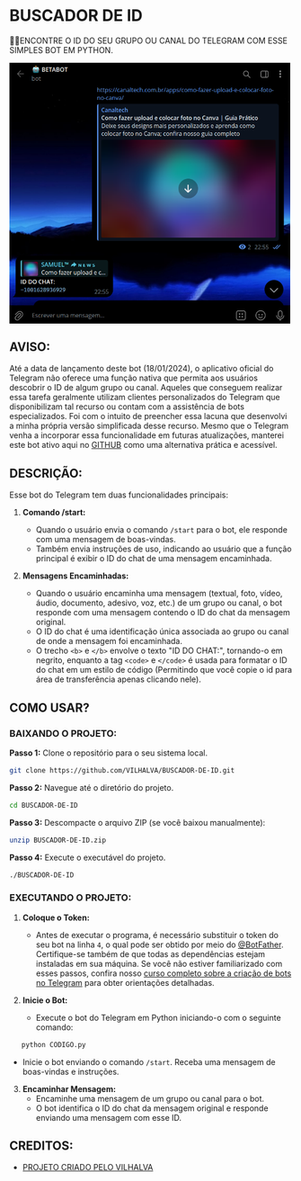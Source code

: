 # BUSCADOR DE ID
🧑‍💻ENCONTRE O ID DO SEU GRUPO OU CANAL DO TELEGRAM COM ESSE SIMPLES BOT EM PYTHON.

<img src="FOTO.png" align="center" width="500"> <br>

## AVISO:
Até a data de lançamento deste bot (18/01/2024), o aplicativo oficial do Telegram não oferece uma função nativa que permita aos usuários descobrir o ID de algum grupo ou canal. Aqueles que conseguem realizar essa tarefa geralmente utilizam clientes personalizados do Telegram que disponibilizam tal recurso ou contam com a assistência de bots especializados. Foi com o intuito de preencher essa lacuna que desenvolvi a minha própria versão simplificada desse recurso. Mesmo que o Telegram venha a incorporar essa funcionalidade em futuras atualizações, manterei este bot ativo aqui no [GITHUB](https://github.com/VILHALVA?tab=repositories&q=+topic:BOT) como uma alternativa prática e acessível.

## DESCRIÇÃO:
Esse bot do Telegram tem duas funcionalidades principais:

1. **Comando /start:**
   - Quando o usuário envia o comando `/start` para o bot, ele responde com uma mensagem de boas-vindas.
   - Também envia instruções de uso, indicando ao usuário que a função principal é exibir o ID do chat de uma mensagem encaminhada.

2. **Mensagens Encaminhadas:**
   - Quando o usuário encaminha uma mensagem (textual, foto, vídeo, áudio, documento, adesivo, voz, etc.) de um grupo ou canal, o bot responde com uma mensagem contendo o ID do chat da mensagem original.
   - O ID do chat é uma identificação única associada ao grupo ou canal de onde a mensagem foi encaminhada.
   - O trecho `<b>` e `</b>` envolve o texto "ID DO CHAT:", tornando-o em negrito, enquanto a tag `<code>` e `</code>` é usada para formatar o ID do chat em um estilo de código (Permitindo que você copie o id para área de transferência apenas clicando nele).

## COMO USAR?
### BAIXANDO O PROJETO:
**Passo 1:** Clone o repositório para o seu sistema local.

```bash
git clone https://github.com/VILHALVA/BUSCADOR-DE-ID.git
```

**Passo 2:** Navegue até o diretório do projeto.

```bash
cd BUSCADOR-DE-ID
```

**Passo 3:** Descompacte o arquivo ZIP (se você baixou manualmente):

```bash
unzip BUSCADOR-DE-ID.zip
```

**Passo 4:** Execute o executável do projeto.

```bash
./BUSCADOR-DE-ID
```
### EXECUTANDO O PROJETO:
1. **Coloque o Token:**
   - Antes de executar o programa, é necessário substituir o token do seu bot na linha `4`, o qual pode ser obtido por meio do [@BotFather](https://t.me/BotFather). Certifique-se também de que todas as dependências estejam instaladas em sua máquina. Se você não estiver familiarizado com esses passos, confira nosso [curso completo sobre a criação de bots no Telegram](https://github.com/VILHALVA/CURSO-DE-TELEGRAM-BOT) para obter orientações detalhadas.

2. **Inicie o Bot:**
   - Execute o bot do Telegram em Python iniciando-o com o seguinte comando:
```bash
   python CODIGO.py
```
   - Inicie o bot enviando o comando `/start`. Receba uma mensagem de boas-vindas e instruções.

3. **Encaminhar Mensagem:**
   - Encaminhe uma mensagem de um grupo ou canal para o bot.
   - O bot identifica o ID do chat da mensagem original e responde enviando uma mensagem com esse ID.

## CREDITOS:
- [PROJETO CRIADO PELO VILHALVA](https://github.com/VILHALVA)

